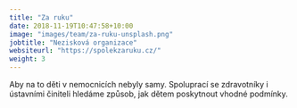```yaml
---
title: "Za ruku"
date: 2018-11-19T10:47:58+10:00
image: "images/team/za-ruku-unsplash.png"
jobtitle: "Nezisková organizace"
websiteurl: "https://spolekzaruku.cz/"
weight: 3
---
```


Aby na to děti v nemocnicích nebyly samy. Spoluprací se zdravotníky i ústavními činiteli hledáme způsob, jak dětem poskytnout vhodné podmínky.